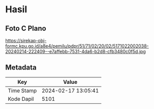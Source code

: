 # Hasil

## Foto C Plano

https://sirekap-obj-formc.kpu.go.id/a8e4/pemilu/pdpr/51/71/02/20/02/5171022002038-20240214-222409--e7affebb-7531-4da6-b2d8-cfb3480c0f5d.jpg


## Metadata

| Key        | Value               |
| ---------- | ------------------- |
| Time Stamp | 2024-02-17 13:05:41 |
| Kode Dapil | 5101                |



